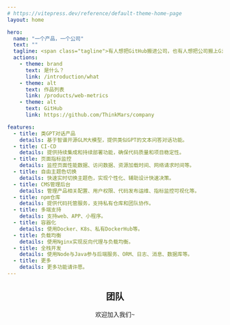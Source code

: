```yaml
---
# https://vitepress.dev/reference/default-theme-home-page
layout: home

hero:
  name: "一个产品，一个公司"
  text: ""
  tagline: <span class="tagline">有人想把GitHub搬进公司，也有人想把公司搬上GitHub</span>
  actions:
    - theme: brand
      text: 是什么？
      link: /introduction/what
    - theme: alt
      text: 作品列表
      link: /products/web-metrics
    - theme: alt
      text: GitHub
      link: https://github.com/ThinkMars/company

features:
  - title: 类GPT对话产品
    details: 基于智谱开源GLM大模型，提供类似GPT的文本问答对话功能。
  - title: CI-CD
    details: 提供持续集成和持续部署功能，确保代码质量和项目稳定性。
  - title: 页面指标监控
    details: 监控页面性能数据、访问数据、资源加载时间、网络请求时间等。
  - title: 自由主题色切换
    details: 快速实时切换主题色，实现个性化、辅助设计快速决策。
  - title: CMS管理后台
    details: 管理产品相关配置、用户权限、代码发布运维、指标监控可视化等。
  - title: npm仓库
    details: 提供代码托管服务，支持私有仓库和团队协作。
  - title: 多端支持
    details: 支持web、APP、小程序。
  - title: 容器化
    details: 使用Docker、K8s、私有DockerHub等。
  - title: 负载均衡
    details: 使用Nginx实现反向代理与负载均衡。
  - title: 全栈开发
    details: 使用Node与Java参与后端服务、ORM、日志、消息、数据库等。
  - title: 更多
    details: 更多功能请许愿。
---
```


<!-- 全局样式 -->
<style>
:root {
  --vp-home-hero-name-color: transparent;
  --vp-home-hero-name-background: -webkit-linear-gradient(120deg, #14C9C9, #9254DE);
}

.tagline {
  font-family: 'Monaco';
  font-style: italic;
  font-size: 18px;
  color: #909399;
}

body {
  font-family: 'Monaco', sans-serif, system-ui, 'Microsoft YaHei' ;
}
</style>

<!-- 团队 -->
<script setup>
import { VPTeamMembers } from 'vitepress/theme'

const members = [
  {
    avatar: 'https://avatars.githubusercontent.com/u/48544820?v=4',
    name: 'ThinkMars',
    // title: 'Creator',
    links: [
      { icon: 'github', link: 'https://github.com/ThinkMars' },
      { icon: 'juejin', link: 'https://juejin.cn/user/3879490951318654' }
    ]
  },
]
</script>

<h2 align="center">团队</h2>
<p align="center">欢迎加入我们~</p>
<p align="center">
  <VPTeamMembers size="small" :members="members" />
</p>
